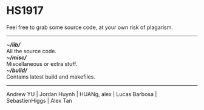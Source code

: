 # HS1917
Feel free to grab some source code, at your own risk of plagarism.
<hr>

<em><strong>\~/lib/</strong></em><br>
All the source code.<br>
<em><strong>\~/misc/</strong></em><br>
Miscellaneous or extra stuff.<br>
<em><strong>\~/build/</strong></em><br>
Contains latest build and makefiles.<br>

<hr>

Andrew YU | Jordan Huynh | HUANg, alex | Lucas Barbosa | SebastienHiggs | Alex Tan
